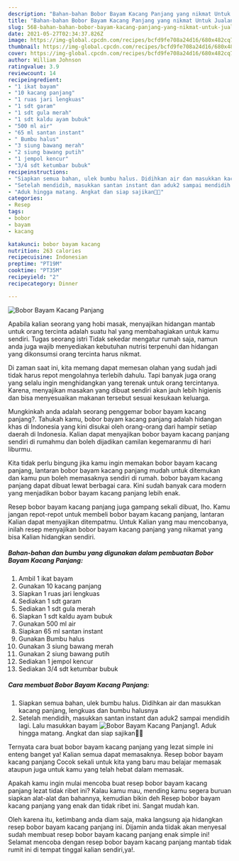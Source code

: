 ```yaml
---
description: "Bahan-bahan Bobor Bayam Kacang Panjang yang nikmat Untuk Jualan"
title: "Bahan-bahan Bobor Bayam Kacang Panjang yang nikmat Untuk Jualan"
slug: 568-bahan-bahan-bobor-bayam-kacang-panjang-yang-nikmat-untuk-jualan
date: 2021-05-27T02:34:37.826Z
image: https://img-global.cpcdn.com/recipes/bcfd9fe708a24d16/680x482cq70/bobor-bayam-kacang-panjang-foto-resep-utama.jpg
thumbnail: https://img-global.cpcdn.com/recipes/bcfd9fe708a24d16/680x482cq70/bobor-bayam-kacang-panjang-foto-resep-utama.jpg
cover: https://img-global.cpcdn.com/recipes/bcfd9fe708a24d16/680x482cq70/bobor-bayam-kacang-panjang-foto-resep-utama.jpg
author: William Johnson
ratingvalue: 3.9
reviewcount: 14
recipeingredient:
- "1 ikat bayam"
- "10 kacang panjang"
- "1 ruas jari lengkuas"
- "1 sdt garam"
- "1 sdt gula merah"
- "1 sdt kaldu ayam bubuk"
- "500 ml air"
- "65 ml santan instant"
- " Bumbu halus"
- "3 siung bawang merah"
- "2 siung bawang putih"
- "1 jempol kencur"
- "3/4 sdt ketumbar bubuk"
recipeinstructions:
- "Siapkan semua bahan, ulek bumbu halus. Didihkan air dan masukkan kacang panjang, lengkuas dan bumbu halusnya"
- "Setelah mendidih, masukkan santan instant dan aduk2 sampai mendidih lagi. Lalu masukkan bayam"
- "Aduk hingga matang. Angkat dan siap sajikan🙏😋"
categories:
- Resep
tags:
- bobor
- bayam
- kacang

katakunci: bobor bayam kacang 
nutrition: 263 calories
recipecuisine: Indonesian
preptime: "PT19M"
cooktime: "PT35M"
recipeyield: "2"
recipecategory: Dinner

---
```



![Bobor Bayam Kacang Panjang](https://img-global.cpcdn.com/recipes/bcfd9fe708a24d16/680x482cq70/bobor-bayam-kacang-panjang-foto-resep-utama.jpg)

Apabila kalian seorang yang hobi masak, menyajikan hidangan mantab untuk orang tercinta adalah suatu hal yang membahagiakan untuk kamu sendiri. Tugas seorang istri Tidak sekedar mengatur rumah saja, namun anda juga wajib menyediakan kebutuhan nutrisi terpenuhi dan hidangan yang dikonsumsi orang tercinta harus nikmat.

Di zaman  saat ini, kita memang dapat memesan olahan yang sudah jadi tidak harus repot mengolahnya terlebih dahulu. Tapi banyak juga orang yang selalu ingin menghidangkan yang terenak untuk orang tercintanya. Karena, menyajikan masakan yang dibuat sendiri akan jauh lebih higienis dan bisa menyesuaikan makanan tersebut sesuai kesukaan keluarga. 



Mungkinkah anda adalah seorang penggemar bobor bayam kacang panjang?. Tahukah kamu, bobor bayam kacang panjang adalah hidangan khas di Indonesia yang kini disukai oleh orang-orang dari hampir setiap daerah di Indonesia. Kalian dapat menyajikan bobor bayam kacang panjang sendiri di rumahmu dan boleh dijadikan camilan kegemaranmu di hari liburmu.

Kita tidak perlu bingung jika kamu ingin memakan bobor bayam kacang panjang, lantaran bobor bayam kacang panjang mudah untuk ditemukan dan kamu pun boleh memasaknya sendiri di rumah. bobor bayam kacang panjang dapat dibuat lewat berbagai cara. Kini sudah banyak cara modern yang menjadikan bobor bayam kacang panjang lebih enak.

Resep bobor bayam kacang panjang juga gampang sekali dibuat, lho. Kamu jangan repot-repot untuk membeli bobor bayam kacang panjang, lantaran Kalian dapat menyajikan ditempatmu. Untuk Kalian yang mau mencobanya, inilah resep menyajikan bobor bayam kacang panjang yang nikamat yang bisa Kalian hidangkan sendiri.

<!--inarticleads1-->

##### Bahan-bahan dan bumbu yang digunakan dalam pembuatan Bobor Bayam Kacang Panjang:

1. Ambil 1 ikat bayam
1. Gunakan 10 kacang panjang
1. Siapkan 1 ruas jari lengkuas
1. Sediakan 1 sdt garam
1. Sediakan 1 sdt gula merah
1. Siapkan 1 sdt kaldu ayam bubuk
1. Gunakan 500 ml air
1. Siapkan 65 ml santan instant
1. Gunakan  Bumbu halus
1. Gunakan 3 siung bawang merah
1. Gunakan 2 siung bawang putih
1. Sediakan 1 jempol kencur
1. Sediakan 3/4 sdt ketumbar bubuk




<!--inarticleads2-->

##### Cara membuat Bobor Bayam Kacang Panjang:

1. Siapkan semua bahan, ulek bumbu halus. Didihkan air dan masukkan kacang panjang, lengkuas dan bumbu halusnya
1. Setelah mendidih, masukkan santan instant dan aduk2 sampai mendidih lagi. Lalu masukkan bayam
<img src="//assets-global.cpcdn.com/assets/icons/button_play-2c75c40dde080a61004c1f40b05d8f140eaff45d7e9e6481dc71c63d2e7c4909.png" alt="Bobor Bayam Kacang Panjang">1. Aduk hingga matang. Angkat dan siap sajikan🙏😋




Ternyata cara buat bobor bayam kacang panjang yang lezat simple ini enteng banget ya! Kalian semua dapat memasaknya. Resep bobor bayam kacang panjang Cocok sekali untuk kita yang baru mau belajar memasak ataupun juga untuk kamu yang telah hebat dalam memasak.

Apakah kamu ingin mulai mencoba buat resep bobor bayam kacang panjang lezat tidak ribet ini? Kalau kamu mau, mending kamu segera buruan siapkan alat-alat dan bahannya, kemudian bikin deh Resep bobor bayam kacang panjang yang enak dan tidak ribet ini. Sangat mudah kan. 

Oleh karena itu, ketimbang anda diam saja, maka langsung aja hidangkan resep bobor bayam kacang panjang ini. Dijamin anda tiidak akan menyesal sudah membuat resep bobor bayam kacang panjang enak simple ini! Selamat mencoba dengan resep bobor bayam kacang panjang mantab tidak rumit ini di tempat tinggal kalian sendiri,ya!.

